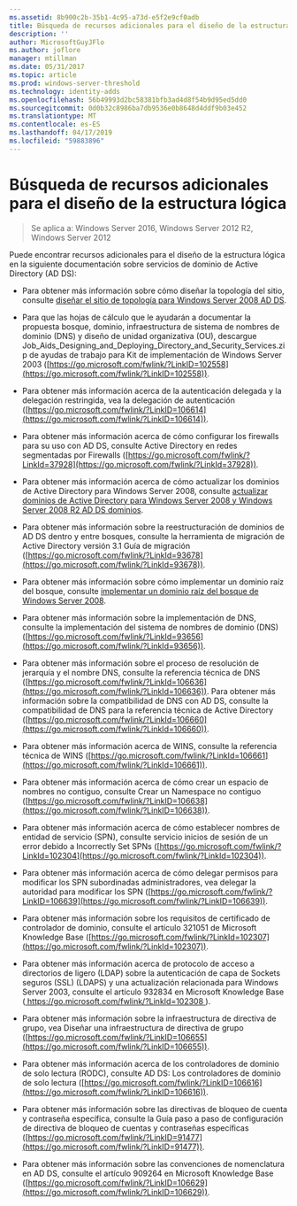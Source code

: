 ```yaml
---
ms.assetid: 8b900c2b-35b1-4c95-a73d-e5f2e9cf0adb
title: Búsqueda de recursos adicionales para el diseño de la estructura lógica
description: ''
author: MicrosoftGuyJFlo
ms.author: joflore
manager: mtillman
ms.date: 05/31/2017
ms.topic: article
ms.prod: windows-server-threshold
ms.technology: identity-adds
ms.openlocfilehash: 56b49993d2bc58381bfb3ad4d8f54b9d95ed5dd0
ms.sourcegitcommit: 0d0b32c8986ba7db9536e0b8648d4ddf9b03e452
ms.translationtype: MT
ms.contentlocale: es-ES
ms.lasthandoff: 04/17/2019
ms.locfileid: "59883896"
---
```

# <a name="finding-additional-resources-for-logical-structure-design"></a>Búsqueda de recursos adicionales para el diseño de la estructura lógica

>Se aplica a: Windows Server 2016, Windows Server 2012 R2, Windows Server 2012

Puede encontrar recursos adicionales para el diseño de la estructura lógica en la siguiente documentación sobre servicios de dominio de Active Directory (AD DS):  
  
- Para obtener más información sobre cómo diseñar la topología del sitio, consulte [diseñar el sitio de topología para Windows Server 2008 AD DS](Designing-the-Site-Topology.md).  

- Para que las hojas de cálculo que le ayudarán a documentar la propuesta bosque, dominio, infraestructura de sistema de nombres de dominio (DNS) y diseño de unidad organizativa (OU), descargue Job_Aids_Designing_and_Deploying_Directory_and_Security_Services.zip de ayudas de trabajo para Kit de implementación de Windows Server 2003 ([https://go.microsoft.com/fwlink/?LinkID=102558](https://go.microsoft.com/fwlink/?LinkID=102558)).  
  
- Para obtener más información acerca de la autenticación delegada y la delegación restringida, vea la delegación de autenticación ([https://go.microsoft.com/fwlink/?LinkID=106614](https://go.microsoft.com/fwlink/?LinkID=106614)).  
  
- Para obtener más información acerca de cómo configurar los firewalls para su uso con AD DS, consulte Active Directory en redes segmentadas por Firewalls ([https://go.microsoft.com/fwlink/?LinkId=37928](https://go.microsoft.com/fwlink/?LinkId=37928)).  
  
- Para obtener más información acerca de cómo actualizar los dominios de Active Directory para Windows Server 2008, consulte [actualizar dominios de Active Directory para Windows Server 2008 y Windows Server 2008 R2 AD DS dominios](https://technet.microsoft.com/library/cc731188.aspx).  
  
- Para obtener más información sobre la reestructuración de dominios de AD DS dentro y entre bosques, consulte la herramienta de migración de Active Directory versión 3.1 Guía de migración ([https://go.microsoft.com/fwlink/?LinkId=93678](https://go.microsoft.com/fwlink/?LinkId=93678)).  
  
- Para obtener más información sobre cómo implementar un dominio raíz del bosque, consulte [implementar un dominio raíz del bosque de Windows Server 2008](https://technet.microsoft.com/library/cc731174.aspx).  
  
- Para obtener más información sobre la implementación de DNS, consulte la implementación del sistema de nombres de dominio (DNS) ([https://go.microsoft.com/fwlink/?LinkId=93656](https://go.microsoft.com/fwlink/?LinkId=93656)).  
  
- Para obtener más información sobre el proceso de resolución de jerarquía y el nombre DNS, consulte la referencia técnica de DNS ([https://go.microsoft.com/fwlink/?LinkId=106636](https://go.microsoft.com/fwlink/?LinkId=106636)). Para obtener más información sobre la compatibilidad de DNS con AD DS, consulte la compatibilidad de DNS para la referencia técnica de Active Directory ([https://go.microsoft.com/fwlink/?LinkId=106660](https://go.microsoft.com/fwlink/?LinkId=106660)).  
  
- Para obtener más información acerca de WINS, consulte la referencia técnica de WINS ([https://go.microsoft.com/fwlink/?LinkId=106661](https://go.microsoft.com/fwlink/?LinkId=106661)).  
  
- Para obtener más información acerca de cómo crear un espacio de nombres no contiguo, consulte Crear un Namespace no contiguo ([https://go.microsoft.com/fwlink/?LinkID=106638](https://go.microsoft.com/fwlink/?LinkID=106638)).  
  
- Para obtener más información acerca de cómo establecer nombres de entidad de servicio (SPN), consulte servicio inicios de sesión de un error debido a Incorrectly Set SPNs ([https://go.microsoft.com/fwlink/?LinkId=102304](https://go.microsoft.com/fwlink/?LinkId=102304)).  
  
- Para obtener más información acerca de cómo delegar permisos para modificar los SPN subordinadas administradores, vea delegar la autoridad para modificar los SPN ([https://go.microsoft.com/fwlink/?LinkID=106639](https://go.microsoft.com/fwlink/?LinkID=106639)).  
  
- Para obtener más información sobre los requisitos de certificado de controlador de dominio, consulte el artículo 321051 de Microsoft Knowledge Base ([https://go.microsoft.com/fwlink/?LinkId=102307](https://go.microsoft.com/fwlink/?LinkId=102307)).  
  
- Para obtener más información acerca de protocolo de acceso a directorios de ligero (LDAP) sobre la autenticación de capa de Sockets seguros (SSL) (LDAPS) y una actualización relacionada para Windows Server 2003, consulte el artículo 932834 en Microsoft Knowledge Base ([ https://go.microsoft.com/fwlink/?LinkId=102308 ](https://go.microsoft.com/fwlink/?LinkId=102308)).  
  
- Para obtener más información sobre la infraestructura de directiva de grupo, vea Diseñar una infraestructura de directiva de grupo ([https://go.microsoft.com/fwlink/?LinkID=106655](https://go.microsoft.com/fwlink/?LinkID=106655)).  
  
- Para obtener más información acerca de los controladores de dominio de solo lectura (RODC), consulte AD DS: Los controladores de dominio de solo lectura ([https://go.microsoft.com/fwlink/?LinkID=106616](https://go.microsoft.com/fwlink/?LinkID=106616)).  
  
- Para obtener más información sobre las directivas de bloqueo de cuenta y contraseña específica, consulte la Guía paso a paso de configuración de directiva de bloqueo de cuentas y contraseñas específicas ([https://go.microsoft.com/fwlink/?LinkID=91477](https://go.microsoft.com/fwlink/?LinkID=91477)).  
  
- Para obtener más información sobre las convenciones de nomenclatura en AD DS, consulte el artículo 909264 en Microsoft Knowledge Base ([https://go.microsoft.com/fwlink/?LinkID=106629](https://go.microsoft.com/fwlink/?LinkID=106629)).  
